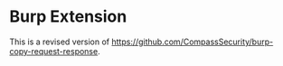 # Burp Extension

This is a revised version of https://github.com/CompassSecurity/burp-copy-request-response.
